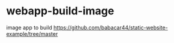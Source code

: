 # webapp-build-image
image app to build https://github.com/babacar44/static-website-example/tree/master
